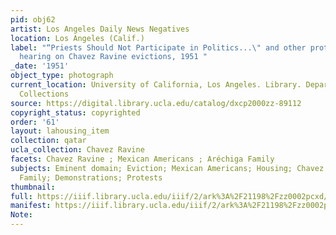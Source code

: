 ```yaml
---
pid: obj62
artist: Los Angeles Daily News Negatives
location: Los Angeles (Calif.)
label: "“Priests Should Not Participate in Politics...\" and other protest signs at\n
  hearing on Chavez Ravine evictions, 1951 "
_date: '1951'
object_type: photograph
current_location: University of California, Los Angeles. Library. Department of Special
  Collections
source: https://digital.library.ucla.edu/catalog/dxcp2000zz-89112
copyright_status: copyrighted
order: '61'
layout: lahousing_item
collection: qatar
ucla_collection: Chavez Ravine
facets: Chavez Ravine ; Mexican Americans ; Aréchiga Family
subjects: Eminent domain; Eviction; Mexican Americans; Housing; Chavez Ravine; Aréchiga
  Family; Demonstrations; Protests
thumbnail:
full: https://iiif.library.ucla.edu/iiif/2/ark%3A%2F21198%2Fzz0002pcxd/full/600,/0/default.jpg
manifest: https://iiif.library.ucla.edu/iiif/2/ark%3A%2F21198%2Fzz0002pcxd/full/600,/0/default.jpg
Note:
---
```


